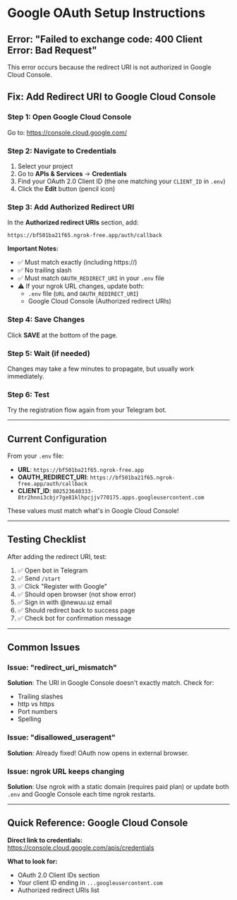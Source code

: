# Google OAuth Setup Instructions

## Error: "Failed to exchange code: 400 Client Error: Bad Request"

This error occurs because the redirect URI is not authorized in Google Cloud Console.

## Fix: Add Redirect URI to Google Cloud Console

### Step 1: Open Google Cloud Console
Go to: https://console.cloud.google.com/

### Step 2: Navigate to Credentials
1. Select your project
2. Go to **APIs & Services** → **Credentials**
3. Find your OAuth 2.0 Client ID (the one matching your `CLIENT_ID` in `.env`)
4. Click the **Edit** button (pencil icon)

### Step 3: Add Authorized Redirect URI
In the **Authorized redirect URIs** section, add:

```
https://bf501ba21f65.ngrok-free.app/auth/callback
```

**Important Notes:**
- ✅ Must match exactly (including https://)
- ✅ No trailing slash
- ✅ Must match `OAUTH_REDIRECT_URI` in your `.env` file
- ⚠️ If your ngrok URL changes, update both:
  - `.env` file (`URL` and `OAUTH_REDIRECT_URI`)
  - Google Cloud Console (Authorized redirect URIs)

### Step 4: Save Changes
Click **SAVE** at the bottom of the page.

### Step 5: Wait (if needed)
Changes may take a few minutes to propagate, but usually work immediately.

### Step 6: Test
Try the registration flow again from your Telegram bot.

---

## Current Configuration

From your `.env` file:
- **URL**: `https://bf501ba21f65.ngrok-free.app`
- **OAUTH_REDIRECT_URI**: `https://bf501ba21f65.ngrok-free.app/auth/callback`
- **CLIENT_ID**: `802523640333-8tr2hnni3cbjr7ge81klhpcjjv770175.apps.googleusercontent.com`

These values must match what's in Google Cloud Console!

---

## Testing Checklist

After adding the redirect URI, test:
1. ✅ Open bot in Telegram
2. ✅ Send `/start`
3. ✅ Click "Register with Google"
4. ✅ Should open browser (not show error)
5. ✅ Sign in with @newuu.uz email
6. ✅ Should redirect back to success page
7. ✅ Check bot for confirmation message

---

## Common Issues

### Issue: "redirect_uri_mismatch"
**Solution**: The URI in Google Console doesn't exactly match. Check for:
- Trailing slashes
- http vs https
- Port numbers
- Spelling

### Issue: "disallowed_useragent"
**Solution**: Already fixed! OAuth now opens in external browser.

### Issue: ngrok URL keeps changing
**Solution**: Use ngrok with a static domain (requires paid plan) or update both `.env` and Google Console each time ngrok restarts.

---

## Quick Reference: Google Cloud Console

**Direct link to credentials:**
https://console.cloud.google.com/apis/credentials

**What to look for:**
- OAuth 2.0 Client IDs section
- Your client ID ending in `...googleusercontent.com`
- Authorized redirect URIs list
